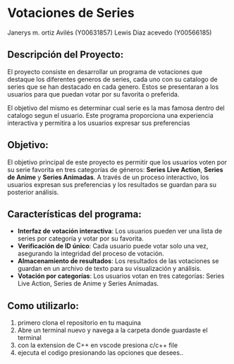 # Votaciones de Series
Janerys m. ortiz Avilés (Y00631857)
Lewis Diaz acevedo (Y00566185)

## Descripción del Proyecto:

El proyecto consiste en desarrollar un programa de votaciones que destaque los diferentes generos de series, 
cada uno con su catalogo de series que se han destacado en cada genero. 
Estos se presentaran a los usuarios para que puedan votar por su favorita o preferida.

El objetivo del mismo es determinar cual serie es la mas famosa dentro del catalogo segun el usuario. 
Este programa proporciona una experiencia interactiva y permitira a los usuarios expresar sus preferencias  

## Objetivo:

El objetivo principal de este proyecto es permitir que los usuarios voten por su serie favorita en tres categorías de géneros: 
**Series Live Action**, **Series de Anime** y **Series Animadas**. 
A través de un proceso interactivo, los usuarios expresan sus preferencias y los resultados se guardan para su posterior análisis.

## Características del programa:

- **Interfaz de votación interactiva**: Los usuarios pueden ver una lista de series por categoría y votar por su favorita.
- **Verificación de ID único**: Cada usuario puede votar solo una vez, asegurando la integridad del proceso de votación.
- **Almacenamiento de resultados**: Los resultados de las votaciones se guardan en un archivo de texto para su visualización y análisis. 
- **Votación por categorías**: Los usuarios votan en tres categorías: Series Live Action, Series de Anime y Series Animadas.

## Como utilizarlo:

  1. primero clona el repositorio en tu maquina
  2. Abre un terminal nuevo y navega a la carpeta donde guardaste el terminal
  3. con la extension de C++ en vscode presiona c/c++ file
  4. ejecuta el codigo presionando las opciones que desees..
